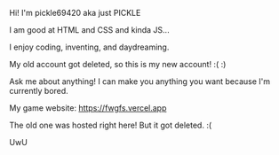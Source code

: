 Hi! I'm pickle69420 aka just PICKLE

I am good at HTML and CSS and kinda JS...

I enjoy coding, inventing, and daydreaming.

My old account got deleted, so this is my new account! :( :)

Ask me about anything! I can make you anything you want because I'm currently bored.

My game website: https://fwgfs.vercel.app

The old one was hosted right here! But it got deleted. :(

UwU
